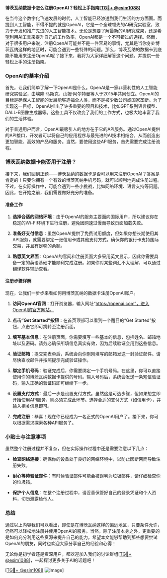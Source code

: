 **博茨瓦纳数据卡怎么注册OpenAI？轻松上手指南[[TG💪+ @esim1088](https://t.me/s/esim1088)]**

在当今这个数字化飞速发展的时代，人工智能已经渗透到我们生活的方方面面。而提到人工智能，不得不提的就是OpenAI，它是一个全球领先的AI研究实验室，致力于开发和推广先进的人工智能技术。无论是想要了解最新的AI研究成果，还是希望利用AI工具来提升自己的工作效率，OpenAI都是一个不可错过的选择。然而，对于很多用户来说，注册OpenAI可能并不是一件容易的事情，尤其是当你身处博茨瓦纳这样的地区时，可能会遇到一些特殊的问题。那么，博茨瓦纳的数据卡到底能不能用来注册OpenAI呢？接下来，我将为大家详细解答这个问题，并提供一份轻松上手的注册指南。

### OpenAI的基本介绍

首先，让我们简单了解一下OpenAI是什么。OpenAI是一家非营利性的人工智能研究实验室，由埃隆·马斯克、山姆·阿尔特曼等人于2015年共同创立。OpenAI的目标是确保人工智能的发展能够造福全人类，而不是被少数公司或国家垄断。为了实现这一目标，OpenAI推出了许多重要的项目和技术，比如GPT系列语言模型、DALL-E图像生成器等。这些工具不仅改变了我们的工作方式，也极大地丰富了我们的生活体验。

对于普通用户而言，OpenAI最吸引人的地方在于它的API服务。通过OpenAI提供的API接口，开发者可以将自己的应用程序与最先进的AI技术相结合，从而创造出更加智能、高效的产品和服务。当然，要使用这些API服务，首先需要完成注册流程。

### 博茨瓦纳数据卡能否用于注册？

接下来，我们回到正题——博茨瓦纳的数据卡是否可以用来注册OpenAI？答案是肯定的！只要你拥有一个有效的博茨瓦纳手机号码，就可以顺利地完成注册过程。不过，在实际操作中，可能会遇到一些小挑战，比如网络环境、语言支持等问题。因此，在开始之前，我们需要做好充分的准备。

#### 准备工作

1. **选择合适的网络环境**：由于OpenAI的服务主要面向国际用户，所以建议你在稳定的Wi-Fi环境下进行注册，避免因网速过慢而导致页面加载失败。
   
2. **准备好支付信息**：虽然OpenAI提供了免费试用额度，但如果你想长期使用其API服务，就需要绑定一张信用卡或其他支付方式。确保你的银行卡支持国际交易，并且有足够的余额。

3. **熟悉英文界面**：OpenAI的官网和注册页面大多采用英文显示，因此你需要具备一定的英语基础才能顺利完成注册。如果你对某些词汇不太理解，可以通过翻译软件辅助查看。

#### 注册步骤详解

现在，让我们一步步来看如何用博茨瓦纳的数据卡注册OpenAI账户。

1. **访问OpenAI官网**：打开浏览器，输入网址“https://openai.com”，进入OpenAI的官方网站。

2. **点击“Get Started”按钮**：在首页顶部可以看到一个醒目的“Get Started”按钮，点击它即可跳转至注册页面。

3. **填写基本信息**：在注册页面，你需要填写一些基本的信息，包括姓名、邮箱地址以及密码。请务必确保所填信息真实有效，因为后续验证会用到这些信息。

4. **验证邮箱**：提交完表单后，系统会向你刚刚填写的邮箱发送一封验证邮件。请尽快查收邮件并按照提示完成验证操作。

5. **绑定手机号码**：验证完成后，你需要绑定一个手机号码。在这里，你可以直接使用你的博茨瓦纳数据卡提供的号码。输入号码后，系统会发送一条短信验证码，输入正确的验证码即可继续下一步。

6. **设置支付方式**：最后一步是设置支付方式。虽然这是可选步骤，但如果想立即开始使用API服务，则必须完成此环节。选择合适的支付方式（如信用卡），并输入相关信息即可。

7. **完成注册**：恭喜！现在你已经成为一名正式的OpenAI用户了。接下来，你可以根据需求探索各种API服务了。

### 小贴士与注意事项

虽然整个注册过程并不复杂，但在实际操作过程中还是需要注意以下几点：

- **检查网络连接**：确保你的设备处于良好的网络环境中，以防止因断网而导致注册失败。
  
- **耐心等待验证邮件**：有时候验证邮件可能会被误判为垃圾邮件，请仔细检查你的垃圾箱。
  
- **保护个人信息**：在整个注册过程中，请妥善保管好自己的登录凭证和个人资料，切勿泄露给他人。

### 总结

通过以上内容我们可以看出，即使是在博茨瓦纳这样的偏远地区，只要条件允许，仍然可以轻松地注册并使用OpenAI的服务。当然，除了注册本身之外，更重要的是如何充分利用这些资源来提升自己的能力。希望本文能够帮助到那些想要尝试OpenAI的朋友，同时也欢迎大家分享自己的经验和心得！

无论你是初学者还是资深用户，都欢迎加入我们的讨论群组[[TG💪+ @esim1088](https://t.me/s/esim1088)]，一起探讨更多关于AI的话题吧！

[[TG💪+ @esim1088](https://t.me/s/esim1088) ![Image](https://i.postimg.cc/4NQfJmqS/Snipaste-2025-05-13-00-14-12.png)]